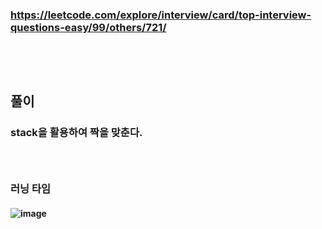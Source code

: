 ### https://leetcode.com/explore/interview/card/top-interview-questions-easy/99/others/721/
### <br/><br/>

## 풀이
### stack을 활용하여 짝을 맞춘다.
### <br/>

### 러닝 타임
#### ![image](https://github.com/user-attachments/assets/0fd2643d-2142-40da-84fb-36ebe1c8a317)
